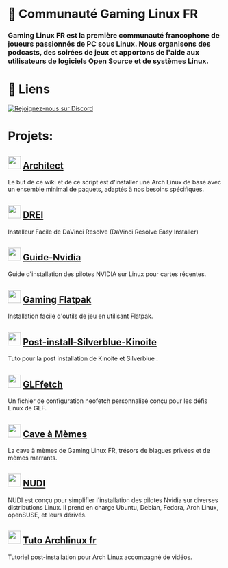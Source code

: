 # 🐧 Communauté Gaming Linux FR 

### Gaming Linux FR est la première communauté francophone de joueurs passionnés de PC sous Linux. Nous organisons des podcasts, des soirées de jeux et apportons de l'aide aux utilisateurs de logiciels Open Source et de systèmes Linux.

# 🔗 Liens

<a href="https://discord.gg/WCAKxxRA3t">
  <img src="https://skillicons.dev/icons?i=discord" alt="Rejoignez-nous sur Discord"/>
</a>

# Projets:

## <img src="https://github.com/Cardiacman13/tuto-archlinux-fr/blob/main/assets/images/Cardiac-icon.png" width="30" height="30"> [Architect](https://github.com/Gaming-Linux-FR/Architect)
Le but de ce wiki et de ce script est d'installer une Arch Linux de base avec un ensemble minimal de paquets, adaptés à nos besoins spécifiques.

## <img src="https://github.com/Gaming-Linux-FR/.github/assets/83916775/26582681-5f18-4ec7-8e10-0ef2dce25d78" width="30" height="30"> [DREI](https://github.com/Gaming-Linux-FR/drei)
Installeur Facile de DaVinci Resolve (DaVinci Resolve Easy Installer)

## <img src="https://github.com/Cardiacman13/tuto-archlinux-fr/blob/main/assets/images/Cardiac-icon.png" width="30" height="30"> [Guide-Nvidia](https://github.com/Gaming-Linux-FR/guide-nvidia/tree/main)
Guide d'installation des pilotes NVIDIA sur Linux pour cartes récentes.

## <img src="https://avatars.githubusercontent.com/u/155925679?s=400&u=a2d19ee8d2b4d67b48729c39e7562e7555c85295&v=4" width="30" height="30"> [Gaming Flatpak](https://github.com/Gaming-Linux-FR/Gaming-Flatpak)
Installation facile d'outils de jeu en utilisant Flatpak.

## <img src="https://github.com/Cardiacman13/tuto-archlinux-fr/blob/main/assets/images/Cardiac-icon.png" width="30" height="30"> [Post-install-Silverblue-Kinoite](https://github.com/Gaming-Linux-FR/post-install-silverblue-kinoite)
Tuto pour la post installation de Kinoite et Silverblue .

## <img src="https://github.com/Cardiacman13/tuto-archlinux-fr/blob/main/assets/images/LOGO-A1RM4X-2K.png" width="30" height="30"> [GLFfetch](https://github.com/Gaming-Linux-FR/GLFfetch)
Un fichier de configuration neofetch personnalisé conçu pour les défis Linux de GLF.

## <img src="https://avatars.githubusercontent.com/u/155925679?s=400&u=a2d19ee8d2b4d67b48729c39e7562e7555c85295&v=4" width="30" height="30"> [Cave à Mèmes](https://github.com/Gaming-Linux-FR/meme-vault)
La cave à mèmes de Gaming Linux FR, trésors de blagues privées et de mèmes marrants.

## <img src="https://github.com/Cardiacman13/tuto-archlinux-fr/blob/main/assets/images/Cardiac-icon.png" width="30" height="30"> [NUDI](https://github.com/Gaming-Linux-FR/NUDI)
NUDI est conçu pour simplifier l'installation des pilotes Nvidia sur diverses distributions Linux. Il prend en charge Ubuntu, Debian, Fedora, Arch Linux, openSUSE, et leurs dérivés.

## <img src="https://github.com/Cardiacman13/tuto-archlinux-fr/blob/main/assets/images/Cardiac-icon.png" width="30" height="30"> [Tuto Archlinux fr](https://github.com/Gaming-Linux-FR/tuto-archlinux-fr)
Tutoriel post-installation pour Arch Linux accompagné de vidéos.

